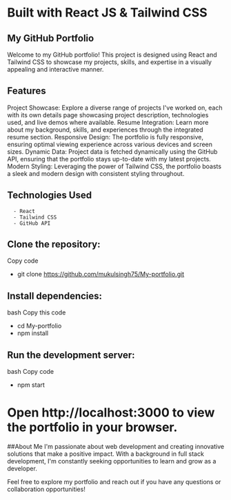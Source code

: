 # Built with React JS & Tailwind CSS



## My GitHub Portfolio
Welcome to my GitHub portfolio! This project is designed using React and Tailwind CSS to showcase my projects, skills, and expertise in a visually appealing and interactive manner.

## Features
Project Showcase: Explore a diverse range of projects I've worked on, each with its own details page showcasing project description, technologies used, and live demos where available.
Resume Integration: Learn more about my background, skills, and experiences through the integrated resume section.
Responsive Design: The portfolio is fully responsive, ensuring optimal viewing experience across various devices and screen sizes.
Dynamic Data: Project data is fetched dynamically using the GitHub API, ensuring that the portfolio stays up-to-date with my latest projects.
Modern Styling: Leveraging the power of Tailwind CSS, the portfolio boasts a sleek and modern design with consistent styling throughout.

## Technologies Used
      - React
      - Tailwind CSS
      - GitHub API
      
## Clone the repository:


Copy code
- git clone https://github.com/mukulsingh75/My-portfolio.git

## Install dependencies:

bash
Copy this code
- cd My-portfolio
- npm install
## Run the development server:

bash
Copy code
- npm start
# Open http://localhost:3000 to view the portfolio in your browser.

##About Me
I'm passionate about web development and creating innovative solutions that make a positive impact. With a background in full stack development, I'm constantly seeking opportunities to learn and grow as a developer.

Feel free to explore my portfolio and reach out if you have any questions or collaboration opportunities!
